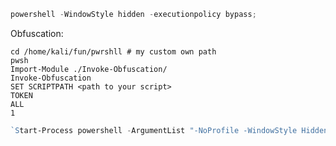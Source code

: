 ```powershell
powershell -WindowStyle hidden -executionpolicy bypass;
```

Obfuscation:
```shell
cd /home/kali/fun/pwrshll # my custom own path
pwsh
Import-Module ./Invoke-Obfuscation/
Invoke-Obfuscation
SET SCRIPTPATH <path to your script>
TOKEN
ALL
1
```

```powershell
`Start-Process powershell -ArgumentList "-NoProfile -WindowStyle Hidden -Command {Your-PowerShell-Command}" -PassThru`
```